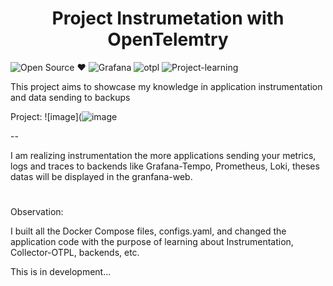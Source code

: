 <h1 align="center">Project Instrumetation with OpenTelemtry</h1>

  
  ![Open Source ❤️](https://img.shields.io/badge/Open%20Source-black) ![Grafana](https://img.shields.io/badge/Grafana-orange) ![otpl](https://img.shields.io/badge/OpenTelemetry-blue) ![Project-learning](https://img.shields.io/badge/Learning%20Project-green)




This project aims to showcase my knowledge in application instrumentation and data sending to backups

Project:
![image](![image](https://github.com/user-attachments/assets/753951b3-35f4-4b1f-b50b-82329374fddb)




--

I am realizing instrumentation the more applications sending your metrics, logs and traces to backends like Grafana-Tempo, Prometheus, Loki, theses datas will be displayed in the granfana-web.

<h1></h1>
Observation:

I built all the Docker Compose files, configs.yaml, and changed the application code with the purpose of learning about Instrumentation, Collector-OTPL, backends, etc.


This is in development...
